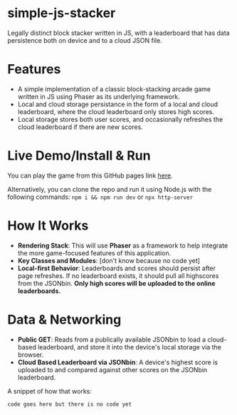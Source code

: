 # simple-js-stacker
Legally distinct block stacker written in JS, with a leaderboard that has data persistence both on device and to a cloud JSON file.

# Features 
- A simple implementation of a classic block-stacking arcade game written in JS using Phaser as its underlying framework.
- Local and cloud storage persistance in the form of a local and cloud leaderboard, where the cloud leaderboard only stores high scores.
- Local storage stores both user scores, and occasionally refreshes the cloud leaderboard if there are new scores.

<!-- # Screenshots/Demo Video -->

# Live Demo/Install & Run
You can play the game from this GitHub pages link [here](https://kurolunaa.github.io/simple-js-stacker/).

Alternatively, you can clone the repo and run it using Node.js with the following commands: `npm i && npm run dev` or `npx http-server`

# How It Works
- **Rendering Stack**: This will use **Phaser** as a framework to help integrate the more game-focused features of this application.
- **Key Classes and Modules**: [don't know because no code yet]
- **Local-first Behavior**: Leaderboards and scores should persist after page refreshes. If no leaderboard exists, it should pull all highscores from the JSONbin. **Only high scores will be uploaded to the online leaderboards.**

# Data & Networking
- **Public GET**: Reads from a publically available JSONbin to load a cloud-based leaderboard, and store it into the device's local storage via the browser.
- **Cloud Based Leaderboard via JSONbin**: A device's highest score is uploaded to and compared against other scores on the JSONbin leaderboard.

A snippet of how that works:

```
code goes here but there is no code yet
```

<!-- # Configuration (Optional) -->

<!-- # License & Credits -->

<!-- # Developer Docs
Project board for this repo can be found [here](project board link)
 -->
